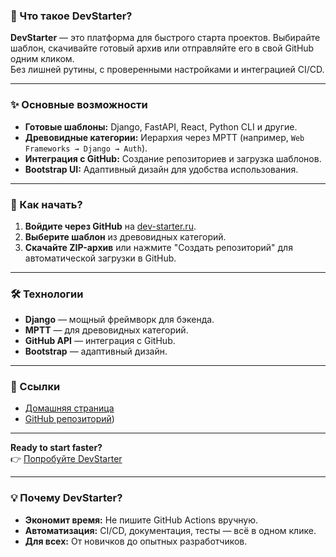 ### **🚀 Что такое DevStarter?**  
**DevStarter** — это платформа для быстрого старта проектов. Выбирайте шаблон, скачивайте готовый архив или отправляйте его в свой GitHub одним кликом.  
Без лишней рутины, с проверенными настройками и интеграцией CI/CD.  

---

### **✨ Основные возможности**
- **Готовые шаблоны:** Django, FastAPI, React, Python CLI и другие.  
- **Древовидные категории:** Иерархия через MPTT (например, `Web Frameworks → Django → Auth`).  
- **Интеграция с GitHub:** Создание репозиториев и загрузка шаблонов.  
- **Bootstrap UI:** Адаптивный дизайн для удобства использования.  

---

### **🎯 Как начать?**  
1. **Войдите через GitHub** на [dev-starter.ru](https://dev-starter.ru).  
2. **Выберите шаблон** из древовидных категорий.  
3. **Скачайте ZIP-архив** или нажмите "Создать репозиторий" для автоматической загрузки в GitHub.  

---

### **🛠️ Технологии**  
- **Django** — мощный фреймворк для бэкенда.  
- **MPTT** — для древовидных категорий.  
- **GitHub API** — интеграция с GitHub.  
- **Bootstrap** — адаптивный дизайн.  

---

### **🔗 Ссылки**  
- [Домашняя страница](https://dev-starter.ru)  
- [GitHub репозиторий]([https://github.com/Floom1/devstarter))  

---

**Ready to start faster?**  
👉 [Попробуйте DevStarter](https://dev-starter.ru)  

---

### **💡 Почему DevStarter?**  
- **Экономит время:** Не пишите GitHub Actions вручную.  
- **Автоматизация:** CI/CD, документация, тесты — всё в одном клике.  
- **Для всех:** От новичков до опытных разработчиков.  
